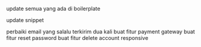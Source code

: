 update semua yang ada di boilerplate

update snippet

perbaiki email yang salalu terkirim dua kali
buat fitur payment gateway
buat fitur reset password
buat fitur delete account
responsive
